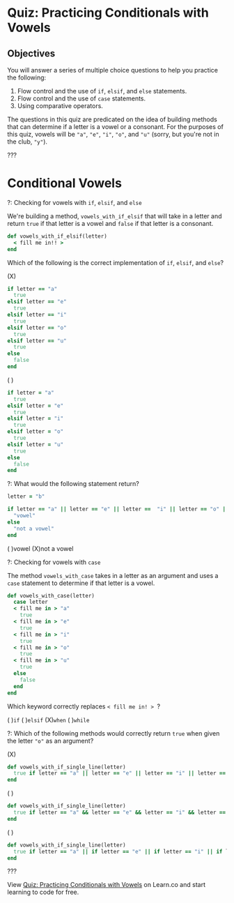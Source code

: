 # Quiz: Practicing Conditionals with Vowels

## Objectives

You will answer a series of multiple choice questions to help you practice the following:

1. Flow control and the use of `if`, `elsif`, and `else` statements.
2. Flow control and the use of `case` statements.
3. Using comparative operators.

The questions in this quiz are predicated on the idea of building methods that can determine if a letter is a vowel or a consonant. For the purposes of this quiz, vowels will be `"a"`, `"e"`, `"i"`, `"o"`, and `"u"` (sorry, but you're not in the club, `"y"`).

???

# Conditional Vowels

?: Checking for vowels with `if`, `elsif`, and `else`

We're building a method, `vowels_with_if_elsif` that will take in a letter and return `true` if that letter is a vowel and `false` if that letter is a consonant.

```ruby
def vowels_with_if_elsif(letter)
  < fill me in!! >
end
```

Which of the following is the correct implementation of `if`, `elsif`, and `else`?

(X)
```ruby
if letter == "a"
  true
elsif letter == "e"
  true
elsif letter == "i"
  true
elsif letter == "o"
  true
elsif letter == "u"
  true
else
  false
end
```
( )
```ruby
if letter = "a"
  true
elsif letter = "e"
  true
elsif letter = "i"
  true
elsif letter = "o"
  true
elsif letter = "u"
  true
else
  false
end
```

?: What would the following statement return?

```ruby
letter = "b"

if letter == "a" || letter == "e" || letter ==  "i" || letter == "o" || letter == "u"
  "vowel"
else
  "not a vowel"
end
```

( )vowel (X)not a vowel

?: Checking for vowels with `case`

The method `vowels_with_case` takes in a letter as an argument and uses a `case` statement to determine if that letter is a vowel.

```ruby
def vowels_with_case(letter)
  case letter
  < fill me in > "a"
    true
  < fill me in > "e"
    true
  < fill me in > "i"
    true
  < fill me in > "o"
    true
  < fill me in > "u"
    true
  else
    false
  end
end
```

Which keyword correctly replaces `< fill me in! > `?

( )`if` ( )`elsif` (X)`when` ( )`while`

?: Which of the following methods would correctly return `true` when given the letter `"o"` as an argument?

(X)
```ruby
def vowels_with_if_single_line(letter)
  true if letter == "a" || letter == "e" || letter == "i" || letter == "o" || letter == "u"
end
```
( )
```ruby
def vowels_with_if_single_line(letter)
  true if letter == "a" && letter == "e" && letter == "i" && letter == "o" && letter == "u"
end
```
( )
```ruby
def vowels_with_if_single_line(letter)
  true if letter == "a" || if letter == "e" || if letter == "i" || if letter == "o" || if letter == "u"
end
```

???

<p data-visibility='hidden'>View <a href='https://learn.co/lessons/conditional-quiz-vowels' title='Quiz: Practicing Conditionals with Vowels'>Quiz: Practicing Conditionals with Vowels</a> on Learn.co and start learning to code for free.</p>
